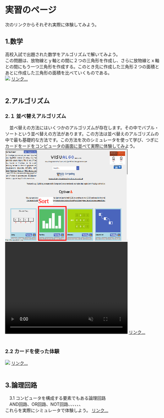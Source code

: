 <h1>実習のページ</h1>
<p> 次のリンクからそれぞれ実際に体験してみよう。</p>

<h2>1.数学</h2>
 高校入試で出題された数学をアルゴリズムで解いてみよう。<br>
この問題は、放物線とｙ軸との間に２つの三角形を作成し、さらに放物線とｘ軸との間にもう一つ三角形を作成する。このとき先に作成した三角形２つの面積とあとに作成した三角形の面積を比べていくものである。<br>
<img src="/Entrance_Q5/Q5_all.png">
<a href="https://y2020am.github.io/Entrance_Q5" target="_blank">リンク...</a><br><br>

<h2>2.アルゴリズム</h2>
<h3>2.１ 並べ替えアルゴリズム</h3>
　並べ替えの方法にはいくつかのアルゴリズムが存在します。その中でバブル・ソートという並べ替えの方法があります。この方法は並べ替えのアルゴリズムの中で最も基礎的な方法です。この方法を次のシミュレータを使って学び、つぎにカードをードをコンピュータの画面に並べて実際に体験してみよう。<br>
<img width="400" hegiht="300" src="simulator.png">
<span><video width="400" height="300" src="bubbleSort_400x300.mp4" controls muted></video></span>
<a href="https://visualgo.net/en" target="_blank">リンク...</a><br><br>

<h3>2.2 カードを使った体験</h3>
<img width="400" hegiht="300" src="/Sorting_cards/SortingCards.png">
<a href="/Sorting_cards/index.html" target="_blank">リンク...</a><br><br>


<h2>3.論理回路</h2>
　3.1 コンピュータを構成する要素でもある論理回路<br>
　AND回路、OR回路、NOT回路、、、、、、<br>
これらを実際にシミュレータで体験しよう。
<a href="https://www.falstad.com/circuit/" target="_blank">リンク...</a><br><br>


